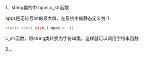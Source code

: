 1、string类的中 npos,c_str函数

npos是无符号int的最大值，在系统中被静态定义为-1

```c++
static const size_t npos = -1;
```

c_str函数，将string类转换为字符串类，这样就可以调用字符串函数

2、。